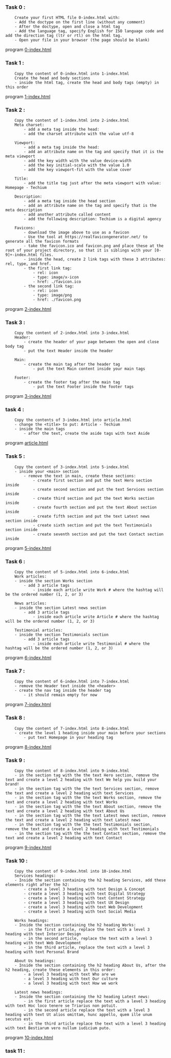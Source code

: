 ### Task 0 :
        Create your first HTML file 0-index.html with:
        - Add the doctype on the first line (without any comment)
        - After the doctype, open and close a html tag
        - Add the language tag, specify English for ISO language code and add the direction tag (ltr or rtl) on the html tag.
        - Open your file in your browser (the page should be blank)
program [0-index.html](https://github.com/Mylliah/holbertonschool-web_front_end/blob/main/html_advanced/0-index.html)

### Task 1 :
        Copy the content of 0-index.html into 1-index.html
        Create the head and body sections
        - inside the html tag, create the head and body tags (empty) in this order
program [1-index.html](https://github.com/Mylliah/holbertonschool-web_front_end/blob/main/html_advanced/1-index.html)

### Task 2 :
        Copy the content of 1-index.html into 2-index.html
        Meta charset:
            - add a meta tag inside the head:
            - add the charset attribute with the value utf-8

        Viewport:
            - add a meta tag inside the head:
            - add an attribute name on the tag and specify that it is the meta viewport
            - add the key width with the value device-width
            - add the key initial-scale with the value 1.0
            - add the key viewport-fit with the value cover

        Title:
            - add the title tag just after the meta viewport with value: Homepage - Techium

        Description:
            - add a meta tag inside the head section
            - add an attribute name on the tag and specify that is the meta description
            - add another attribute called content
            - add the following description: Techium is a digital agency

        Favicons:
            - download the image above to use as a favicon
            - Use the tool at https://realfavicongenerator.net/ to generate all the favicon formats
            - take the favicon.ico and favicon.png and place these at the root of your project directory, so that it is siblings with your [0-9]+-index.html files.
            - inside the head, create 2 link tags with these 3 attributes: rel, type, and href.
            - the first link tag:
                - rel: icon
                - type: image/x-icon
                - href: ./favicon.ico
            - the second link tag:
                - rel: icon
                - type: image/png
                - href: ./favicon.png
program [2-index.html](https://github.com/Mylliah/holbertonschool-web_front_end/blob/main/html_advanced/2-index.html)


### Task 3 :
        Copy the content of 2-index.html into 3-index.html
        Header:
            - create the header of your page between the open and close body tag
            - put the text Header inside the header

        Main:
            - create the main tag after the header tag
                - put the text Main content inside your main tags
        
        Footer:
            - create the footer tag after the main tag
                - put the text Footer inside the footer tags
program [3-index.html](https://github.com/Mylliah/holbertonschool-web_front_end/blob/main/html_advanced/3-index.html)


### task 4 :
        Copy the contents of 3-index.html into article.html
        - change the <title> to put: Article - Techium
        - inside the main tags
            - after the text, create the aside tags with text Aside
program [article.html](https://github.com/Mylliah/holbertonschool-web_front_end/blob/main/html_advanced/article.html)


### Task 5 :
        Copy the content of 3-index.html into 5-index.html
        - inside your <main> section
            - remove the text in main, create these sections:
                - create first section and put the text Hero section inside
                - create second section and put the text Services section inside
                - create third section and put the text Works section inside
                - create fourth section and put the text About section inside
                - create fifth section and put the text Latest news section inside
                - create sixth section and put the text Testimonials section inside
                - create seventh section and put the text Contact section inside
program [5-index.html](https://github.com/Mylliah/holbertonschool-web_front_end/blob/main/html_advanced/5-index.html)


### Task 6 :
        Copy the content of 5-index.html into 6-index.html
        Work articles:
        - inside the section Works section
            - add 3 article tags
                - inside each article write Work # where the hashtag will be the ordered number (1, 2, or 3)

        News articles:
        - inside the section Latest news section
            - add 3 article tags
                - inside each article write Article # where the hashtag will be the ordered number (1, 2, or 3)

        Testimonial articles:
        - inside the section Testimonials section
            - add 3 article tags
                - inside each article write Testimonial # where the hashtag will be the ordered number (1, 2, or 3)
program [6-index.html](https://github.com/Mylliah/holbertonschool-web_front_end/blob/main/html_advanced/6-index.html)

### Task 7 :
        Copy the content of 6-index.html into 7-index.html
        - remove the Header text inside the <header>
        - create the nav tag inside the header tag
            - it should remain empty for now
program [7-index.html](https://github.com/Mylliah/holbertonschool-web_front_end/blob/main/html_advanced/7-index.html)


### Task 8 : 
        Copy the content of 7-index.html into 8-index.html
        - create the level 1 heading inside your main before your sections
            - put text Homepage in your heading tag
program [8-index.html](https://github.com/Mylliah/holbertonschool-web_front_end/blob/main/html_advanced/8-index.html)


### Task 9 :
        Copy the content of 8-index.html into 9-index.html
        - in the section tag with the the text Hero section, remove the text and create a level 2 heading with text We help you build your brand!
        - in the section tag with the the text Services section, remove the text and create a level 2 heading with text Services
        - in the section tag with the the text Works section, remove the text and create a level 2 heading with text Works
        - in the section tag with the the text About section, remove the text and create a level 2 heading with text About Us
        - in the section tag with the the text Latest news section, remove the text and create a level 2 heading with text Latest news
        - in the section tag with the the text Testimonials section, remove the text and create a level 2 heading with text Testimonials
        - in the section tag with the the text Contact section, remove the text and create a level 2 heading with text Contact
program [9-index.html](https://github.com/Mylliah/holbertonschool-web_front_end/blob/main/html_advanced/9-index.html)


### Task 10 :
        Copy the content of 9-index.html into 10-index.html
        Services headings:
        - Inside the section containing the h2 heading Services, add these elements right after the h2:
            - create a level 3 heading with text Design & Concept
            - create a level 3 heading with text Digital Strategy
            - create a level 3 heading with text Content Strategy
            - create a level 3 heading with text UX Design
            - create a level 3 heading with text Web Development
            - create a level 3 heading with text Social Media

        Works headings:
        - Inside the section containing the h2 heading Works:
            - in the first article, replace the text with a level 3 heading with text Interior Design
            - in the second article, replace the text with a level 3 heading with text Web Development
            - in the third article, replace the text with a level 3 heading with text Personal Brand

        About Us headings:
        - Inside the section containing the h2 heading About Us, after the h2 heading, create these elements in this order:
            - a level 3 heading with text Who are we
            - a level 3 heading with text Our culture
            - a level 3 heading with text How we work

        Latest news headings:
        - Inside the section containing the h2 heading Latest news:
            - in the first article replace the text with a level 3 heading with text Hoc loco tenere se Triarius non potuit.
            - in the second article replace the text with a level 3 heading with text Ut alios omittam, hunc appello, quem ille unum secutus est.
            - in the third article replace the text with a level 3 heading with text Bestiarum vero nullum iudicium puto.
program [10-index.html](https://github.com/Mylliah/holbertonschool-web_front_end/blob/main/html_advanced/10-index.html)

### task 11 :
        